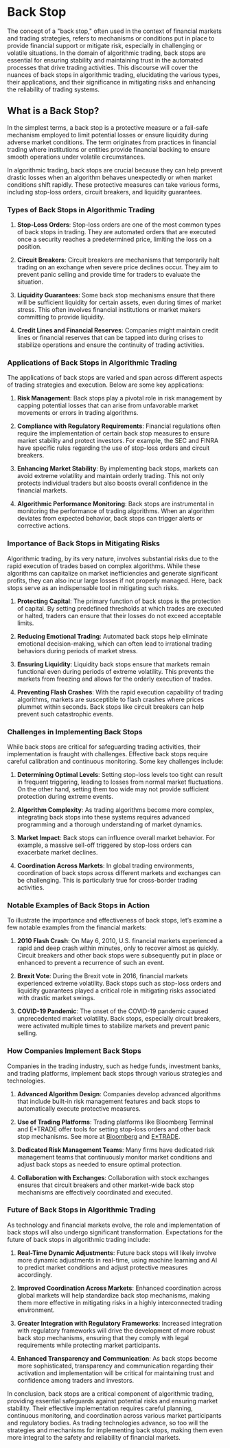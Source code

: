 # Back Stop

The concept of a "back stop," often used in the context of financial markets and trading strategies, refers to mechanisms or conditions put in place to provide financial support or mitigate risk, especially in challenging or volatile situations. In the domain of algorithmic trading, back stops are essential for ensuring stability and maintaining trust in the automated processes that drive trading activities. This discourse will cover the nuances of back stops in algorithmic trading, elucidating the various types, their applications, and their significance in mitigating risks and enhancing the reliability of trading systems.

## What is a Back Stop?

In the simplest terms, a back stop is a protective measure or a fail-safe mechanism employed to limit potential losses or ensure liquidity during adverse market conditions. The term originates from practices in financial trading where institutions or entities provide financial backing to ensure smooth operations under volatile circumstances. 

In algorithmic trading, back stops are crucial because they can help prevent drastic losses when an algorithm behaves unexpectedly or when market conditions shift rapidly. These protective measures can take various forms, including stop-loss orders, circuit breakers, and liquidity guarantees.

### Types of Back Stops in Algorithmic Trading

1. **Stop-Loss Orders**:
   Stop-loss orders are one of the most common types of back stops in trading. They are automated orders that are executed once a security reaches a predetermined price, limiting the loss on a position.

2. **Circuit Breakers**:
   Circuit breakers are mechanisms that temporarily halt trading on an exchange when severe price declines occur. They aim to prevent panic selling and provide time for traders to evaluate the situation.

3. **Liquidity Guarantees**:
   Some back stop mechanisms ensure that there will be sufficient liquidity for certain assets, even during times of market stress. This often involves financial institutions or market makers committing to provide liquidity.

4. **Credit Lines and Financial Reserves**:
   Companies might maintain credit lines or financial reserves that can be tapped into during crises to stabilize operations and ensure the continuity of trading activities.

### Applications of Back Stops in Algorithmic Trading

The applications of back stops are varied and span across different aspects of trading strategies and execution. Below are some key applications:

1. **Risk Management**:
   Back stops play a pivotal role in risk management by capping potential losses that can arise from unfavorable market movements or errors in trading algorithms.

2. **Compliance with Regulatory Requirements**:
   Financial regulations often require the implementation of certain back stop measures to ensure market stability and protect investors. For example, the SEC and FINRA have specific rules regarding the use of stop-loss orders and circuit breakers.

3. **Enhancing Market Stability**:
   By implementing back stops, markets can avoid extreme volatility and maintain orderly trading. This not only protects individual traders but also boosts overall confidence in the financial markets.

4. **Algorithmic Performance Monitoring**:
   Back stops are instrumental in monitoring the performance of trading algorithms. When an algorithm deviates from expected behavior, back stops can trigger alerts or corrective actions.

### Importance of Back Stops in Mitigating Risks

Algorithmic trading, by its very nature, involves substantial risks due to the rapid execution of trades based on complex algorithms. While these algorithms can capitalize on market inefficiencies and generate significant profits, they can also incur large losses if not properly managed. Here, back stops serve as an indispensable tool in mitigating such risks.

1. **Protecting Capital**:
   The primary function of back stops is the protection of capital. By setting predefined thresholds at which trades are executed or halted, traders can ensure that their losses do not exceed acceptable limits.

2. **Reducing Emotional Trading**:
   Automated back stops help eliminate emotional decision-making, which can often lead to irrational trading behaviors during periods of market stress.

3. **Ensuring Liquidity**:
   Liquidity back stops ensure that markets remain functional even during periods of extreme volatility. This prevents the markets from freezing and allows for the orderly execution of trades.

4. **Preventing Flash Crashes**:
   With the rapid execution capability of trading algorithms, markets are susceptible to flash crashes where prices plummet within seconds. Back stops like circuit breakers can help prevent such catastrophic events.

### Challenges in Implementing Back Stops

While back stops are critical for safeguarding trading activities, their implementation is fraught with challenges. Effective back stops require careful calibration and continuous monitoring. Some key challenges include:

1. **Determining Optimal Levels**:
   Setting stop-loss levels too tight can result in frequent triggering, leading to losses from normal market fluctuations. On the other hand, setting them too wide may not provide sufficient protection during extreme events.

2. **Algorithm Complexity**:
   As trading algorithms become more complex, integrating back stops into these systems requires advanced programming and a thorough understanding of market dynamics.

3. **Market Impact**:
   Back stops can influence overall market behavior. For example, a massive sell-off triggered by stop-loss orders can exacerbate market declines.

4. **Coordination Across Markets**:
   In global trading environments, coordination of back stops across different markets and exchanges can be challenging. This is particularly true for cross-border trading activities.

### Notable Examples of Back Stops in Action

To illustrate the importance and effectiveness of back stops, let’s examine a few notable examples from the financial markets:

1. **2010 Flash Crash**:
   On May 6, 2010, U.S. financial markets experienced a rapid and deep crash within minutes, only to recover almost as quickly. Circuit breakers and other back stops were subsequently put in place or enhanced to prevent a recurrence of such an event. 

2. **Brexit Vote**:
   During the Brexit vote in 2016, financial markets experienced extreme volatility. Back stops such as stop-loss orders and liquidity guarantees played a critical role in mitigating risks associated with drastic market swings.

3. **COVID-19 Pandemic**:
   The onset of the COVID-19 pandemic caused unprecedented market volatility. Back stops, especially circuit breakers, were activated multiple times to stabilize markets and prevent panic selling.

### How Companies Implement Back Stops

Companies in the trading industry, such as hedge funds, investment banks, and trading platforms, implement back stops through various strategies and technologies.

1. **Advanced Algorithm Design**:
   Companies develop advanced algorithms that include built-in risk management features and back stops to automatically execute protective measures.

2. **Use of Trading Platforms**:
   Trading platforms like Bloomberg Terminal and E*TRADE offer tools for setting stop-loss orders and other back stop mechanisms. See more at [Bloomberg](https://www.bloomberg.com/terminal/) and [E*TRADE](https://us.etrade.com/home).

3. **Dedicated Risk Management Teams**:
   Many firms have dedicated risk management teams that continuously monitor market conditions and adjust back stops as needed to ensure optimal protection.

4. **Collaboration with Exchanges**:
   Collaboration with stock exchanges ensures that circuit breakers and other market-wide back stop mechanisms are effectively coordinated and executed.

### Future of Back Stops in Algorithmic Trading

As technology and financial markets evolve, the role and implementation of back stops will also undergo significant transformation. Expectations for the future of back stops in algorithmic trading include:

1. **Real-Time Dynamic Adjustments**:
   Future back stops will likely involve more dynamic adjustments in real-time, using machine learning and AI to predict market conditions and adjust protective measures accordingly.

2. **Improved Coordination Across Markets**:
   Enhanced coordination across global markets will help standardize back stop mechanisms, making them more effective in mitigating risks in a highly interconnected trading environment.

3. **Greater Integration with Regulatory Frameworks**:
   Increased integration with regulatory frameworks will drive the development of more robust back stop mechanisms, ensuring that they comply with legal requirements while protecting market participants.

4. **Enhanced Transparency and Communication**:
   As back stops become more sophisticated, transparency and communication regarding their activation and implementation will be critical for maintaining trust and confidence among traders and investors.

In conclusion, back stops are a critical component of algorithmic trading, providing essential safeguards against potential risks and ensuring market stability. Their effective implementation requires careful planning, continuous monitoring, and coordination across various market participants and regulatory bodies. As trading technologies advance, so too will the strategies and mechanisms for implementing back stops, making them even more integral to the safety and reliability of financial markets.